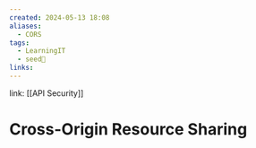 ```yaml
---
created: 2024-05-13 18:08
aliases:
  - CORS
tags:
  - LearningIT
  - seed🌱
links:
---
```


link: [[API Security]]

# Cross-Origin Resource Sharing

